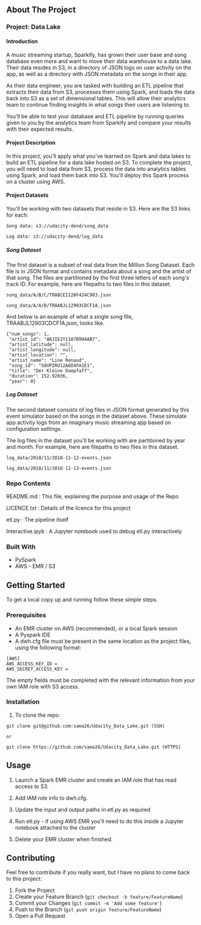 ## About The Project

### Project: Data Lake
#### Introduction
A music streaming startup, Sparkify, has grown their user base and song database even more and want to move their data warehouse to a data lake. Their data resides in S3, in a directory of JSON logs on user activity on the app, as well as a directory with JSON metadata on the songs in their app.

As their data engineer, you are tasked with building an ETL pipeline that extracts their data from S3, processes them using Spark, and loads the data back into S3 as a set of dimensional tables. This will allow their analytics team to continue finding insights in what songs their users are listening to.

You'll be able to test your database and ETL pipeline by running queries given to you by the analytics team from Sparkify and compare your results with their expected results.

#### Project Description
In this project, you'll apply what you've learned on Spark and data lakes to build an ETL pipeline for a data lake hosted on S3. To complete the project, you will need to load data from S3, process the data into analytics tables using Spark, and load them back into S3. You'll deploy this Spark process on a cluster using AWS.

#### Project Datasets
You'll be working with two datasets that reside in S3. Here are the S3 links for each:

```
Song data: s3://udacity-dend/song_data

Log data: s3://udacity-dend/log_data
```

##### Song Dataset
The first dataset is a subset of real data from the Million Song Dataset. Each file is in JSON format and contains metadata about a song and the artist of that song. The files are partitioned by the first three letters of each song's track ID. For example, here are filepaths to two files in this dataset.

```
song_data/A/B/C/TRABCEI128F424C983.json

song_data/A/A/B/TRAABJL12903CDCF1A.json
```

And below is an example of what a single song file, TRAABJL12903CDCF1A.json, looks like.

```
{"num_songs": 1,
 "artist_id": "ARJIE2Y1187B994AB7",
 "artist_latitude": null,
 "artist_longitude": null,
 "artist_location": "",
 "artist_name": "Line Renaud",
 "song_id": "SOUPIRU12A6D4FA1E1",
 "title": "Der Kleine Dompfaff",
 "duration": 152.92036,
 "year": 0}
```

##### Log Dataset
The second dataset consists of log files in JSON format generated by this event simulator based on the songs in the dataset above. These simulate app activity logs from an imaginary music streaming app based on configuration settings.

The log files in the dataset you'll be working with are partitioned by year and month. For example, here are filepaths to two files in this dataset.

```
log_data/2018/11/2018-11-12-events.json

log_data/2018/11/2018-11-13-events.json
```

### Repo Contents

README.md : This file, explaining the purpose and usage of the Repo

LICENCE.txt : Details of the licence for this project

etl.py : The pipeline itself

Interactive.ipyb : A Jupyter notebook used to debug etl.py interactively

### Built With

* PySpark
* AWS - EMR / S3

## Getting Started

To get a local copy up and running follow these simple steps.

### Prerequisites

* An EMR cluster on AWS (recommended), or a local Spark session
* A Pyspark IDE
* A dwh.cfg file must be present in the same location as the project files, using the following format:

```
[AWS]
AWS_ACCESS_KEY_ID =
AWS_SECRET_ACCESS_KEY =
```

The empty fields must be completed with the relevant information from your own IAM role with S3 access.

### Installation

1. To clone the repo:

```
git clone git@github.com:sama26/Udacity_Data_Lake.git (SSH)

or

git clone https://github.com/sama26/Udacity_Data_Lake.git (HTTPS)
```

## Usage

1. Launch a Spark EMR cluster and create an IAM role that has read access to S3.

2. Add IAM role info to dwh.cfg.

3. Update the input and output paths in etl.py as required

4. Run etl.py - if using AWS EMR you'll need to do this inside a Jupyter notebook attached to the cluster

5. Delete your EMR cluster when finished.

## Contributing

Feel free to contribute if you really want, but I have no plans to come back to this project:

1. Fork the Project
2. Create your Feature Branch (`git checkout -b feature/FeatureName`)
3. Commit your Changes (`git commit -m 'Add some feature'`)
4. Push to the Branch (`git push origin feature/FeatureName`)
5. Open a Pull Request
